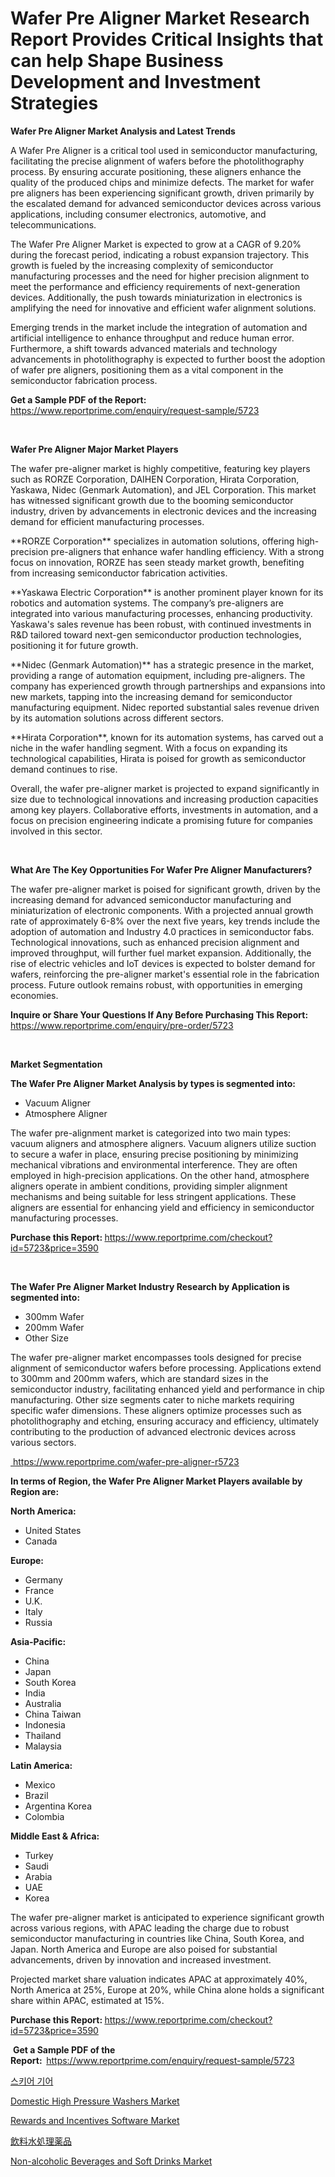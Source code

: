 <p><h1>Wafer Pre Aligner Market Research Report Provides Critical Insights that can help Shape Business Development and Investment Strategies</h1></p><p><strong>Wafer Pre Aligner Market Analysis and Latest Trends</strong></p>
<p><p>A Wafer Pre Aligner is a critical tool used in semiconductor manufacturing, facilitating the precise alignment of wafers before the photolithography process. By ensuring accurate positioning, these aligners enhance the quality of the produced chips and minimize defects. The market for wafer pre aligners has been experiencing significant growth, driven primarily by the escalated demand for advanced semiconductor devices across various applications, including consumer electronics, automotive, and telecommunications.</p><p>The Wafer Pre Aligner Market is expected to grow at a CAGR of 9.20% during the forecast period, indicating a robust expansion trajectory. This growth is fueled by the increasing complexity of semiconductor manufacturing processes and the need for higher precision alignment to meet the performance and efficiency requirements of next-generation devices. Additionally, the push towards miniaturization in electronics is amplifying the need for innovative and efficient wafer alignment solutions. </p><p>Emerging trends in the market include the integration of automation and artificial intelligence to enhance throughput and reduce human error. Furthermore, a shift towards advanced materials and technology advancements in photolithography is expected to further boost the adoption of wafer pre aligners, positioning them as a vital component in the semiconductor fabrication process.</p></p>
<p><strong>Get a Sample PDF of the Report:&nbsp;</strong> <a href="https://www.reportprime.com/enquiry/request-sample/5723">https://www.reportprime.com/enquiry/request-sample/5723</a></p>
<p>&nbsp;</p>
<p><strong>Wafer Pre Aligner Major Market Players</strong></p>
<p><p>The wafer pre-aligner market is highly competitive, featuring key players such as RORZE Corporation, DAIHEN Corporation, Hirata Corporation, Yaskawa, Nidec (Genmark Automation), and JEL Corporation. This market has witnessed significant growth due to the booming semiconductor industry, driven by advancements in electronic devices and the increasing demand for efficient manufacturing processes.</p><p>**RORZE Corporation** specializes in automation solutions, offering high-precision pre-aligners that enhance wafer handling efficiency. With a strong focus on innovation, RORZE has seen steady market growth, benefiting from increasing semiconductor fabrication activities.</p><p>**Yaskawa Electric Corporation** is another prominent player known for its robotics and automation systems. The company’s pre-aligners are integrated into various manufacturing processes, enhancing productivity. Yaskawa's sales revenue has been robust, with continued investments in R&D tailored toward next-gen semiconductor production technologies, positioning it for future growth.</p><p>**Nidec (Genmark Automation)** has a strategic presence in the market, providing a range of automation equipment, including pre-aligners. The company has experienced growth through partnerships and expansions into new markets, tapping into the increasing demand for semiconductor manufacturing equipment. Nidec reported substantial sales revenue driven by its automation solutions across different sectors.</p><p>**Hirata Corporation**, known for its automation systems, has carved out a niche in the wafer handling segment. With a focus on expanding its technological capabilities, Hirata is poised for growth as semiconductor demand continues to rise.</p><p>Overall, the wafer pre-aligner market is projected to expand significantly in size due to technological innovations and increasing production capacities among key players. Collaborative efforts, investments in automation, and a focus on precision engineering indicate a promising future for companies involved in this sector.</p></p>
<p>&nbsp;</p>
<p><strong>What Are The Key Opportunities For Wafer Pre Aligner Manufacturers?</strong></p>
<p><p>The wafer pre-aligner market is poised for significant growth, driven by the increasing demand for advanced semiconductor manufacturing and miniaturization of electronic components. With a projected annual growth rate of approximately 6-8% over the next five years, key trends include the adoption of automation and Industry 4.0 practices in semiconductor fabs. Technological innovations, such as enhanced precision alignment and improved throughput, will further fuel market expansion. Additionally, the rise of electric vehicles and IoT devices is expected to bolster demand for wafers, reinforcing the pre-aligner market's essential role in the fabrication process. Future outlook remains robust, with opportunities in emerging economies.</p></p>
<p><strong>Inquire or Share Your Questions If Any Before Purchasing This Report:</strong> <a href="https://www.reportprime.com/enquiry/pre-order/5723">https://www.reportprime.com/enquiry/pre-order/5723</a></p>
<p>&nbsp;</p>
<p><strong>Market Segmentation</strong></p>
<p><strong>The Wafer Pre Aligner Market Analysis by types is segmented into:</strong></p>
<p><ul><li>Vacuum Aligner</li><li>Atmosphere Aligner</li></ul></p>
<p><p>The wafer pre-alignment market is categorized into two main types: vacuum aligners and atmosphere aligners. Vacuum aligners utilize suction to secure a wafer in place, ensuring precise positioning by minimizing mechanical vibrations and environmental interference. They are often employed in high-precision applications. On the other hand, atmosphere aligners operate in ambient conditions, providing simpler alignment mechanisms and being suitable for less stringent applications. These aligners are essential for enhancing yield and efficiency in semiconductor manufacturing processes.</p></p>
<p><strong>Purchase this Report:&nbsp;</strong><a href="https://www.reportprime.com/checkout?id=5723&price=3590">https://www.reportprime.com/checkout?id=5723&price=3590</a></p>
<p>&nbsp;</p>
<p><strong>The Wafer Pre Aligner Market Industry Research by Application is segmented into:</strong></p>
<p><ul><li>300mm Wafer</li><li>200mm Wafer</li><li>Other Size</li></ul></p>
<p><p>The wafer pre-aligner market encompasses tools designed for precise alignment of semiconductor wafers before processing. Applications extend to 300mm and 200mm wafers, which are standard sizes in the semiconductor industry, facilitating enhanced yield and performance in chip manufacturing. Other size segments cater to niche markets requiring specific wafer dimensions. These aligners optimize processes such as photolithography and etching, ensuring accuracy and efficiency, ultimately contributing to the production of advanced electronic devices across various sectors.</p></p>
<p><a href="https://www.reportprime.com/wafer-pre-aligner-r5723">&nbsp;https://www.reportprime.com/wafer-pre-aligner-r5723</a></p>
<p><strong>In terms of Region, the Wafer Pre Aligner Market Players available by Region are:</strong></p>
<p>
    <p> <strong> North America: </strong>
        <ul>
            <li>United States</li>
            <li>Canada</li>
        </ul>
        </p> 
    <p> <strong> Europe: </strong>
        <ul>
            <li>Germany</li>
            <li>France</li>
            <li>U.K.</li>
            <li>Italy</li>
            <li>Russia</li>
        </ul>
        </p> 
    <p> <strong> Asia-Pacific: </strong>
        <ul>
            <li>China</li>
            <li>Japan</li>
            <li>South Korea</li>
            <li>India</li>
            <li>Australia</li>
            <li>China Taiwan</li>
            <li>Indonesia</li>
            <li>Thailand</li>
            <li>Malaysia</li>
        </ul>
        </p> 
    <p> <strong> Latin America: </strong>
        <ul>
            <li>Mexico</li>
            <li>Brazil</li>
            <li>Argentina Korea</li>
            <li>Colombia</li>
        </ul>
        </p> 
    <p> <strong> Middle East & Africa: </strong>
        <ul>
            <li>Turkey</li>
            <li>Saudi</li>
            <li>Arabia</li>
            <li>UAE</li>
            <li>Korea</li>
        </ul>
    </p>
    </p>
<p><p>The wafer pre-aligner market is anticipated to experience significant growth across various regions, with APAC leading the charge due to robust semiconductor manufacturing in countries like China, South Korea, and Japan. North America and Europe are also poised for substantial advancements, driven by innovation and increased investment. </p><p>Projected market share valuation indicates APAC at approximately 40%, North America at 25%, Europe at 20%, while China alone holds a significant share within APAC, estimated at 15%.</p></p>
<p><strong>Purchase this Report: </strong><a href="https://www.reportprime.com/checkout?id=5723&price=3590">https://www.reportprime.com/checkout?id=5723&price=3590</a></p>
<p>&nbsp;<strong>Get a Sample PDF of the Report:&nbsp;&nbsp;</strong><a href="https://www.reportprime.com/enquiry/request-sample/5723">https://www.reportprime.com/enquiry/request-sample/5723</a></p>
<p><strong></strong></p>
<p><p><a href="https://medium.com/@williambatz03/%EA%B8%80%EB%A1%9C%EB%B2%8C-%EC%8A%A4%ED%82%A4%EC%96%B4-%EC%9E%A5%EB%B9%84-%EC%8B%9C%EC%9E%A5-%EB%B6%84%EC%84%9D-%ED%8A%B8%EB%A0%8C%EB%93%9C-%EC%98%88%EC%B8%A1-%EB%B0%8F-%EC%84%B1%EC%9E%A5-%EA%B8%B0%ED%9A%8C-2024-2031-177%ED%8E%98%EC%9D%B4%EC%A7%80-%EB%B3%B4%EA%B3%A0%EC%84%9C-dcf062825254">스키어 기어</a></p><p><a href="https://medium.com/@amanda.slater3544357/domestic-high-pressure-washers-market-outlook-complete-industry-analysis-2024-to-2031-9823dd5c0344">Domestic High Pressure Washers Market</a></p><p><a href="https://www.linkedin.com/pulse/role-rewards-incentives-software-market-applications-large-14sqf?trackingId=M9LH6ExiTpuo68q%2BO7o8Qw%3D%3D">Rewards and Incentives Software Market</a></p><p><a href="https://medium.com/@alonzomoenrt8956/%E9%A3%B2%E6%96%99%E6%B0%B4%E5%87%A6%E7%90%86%E8%96%AC%E5%93%81%E3%81%AE%E5%B8%82%E5%A0%B4%E5%8B%95%E5%90%91%E3%81%A8%E6%88%A6%E7%95%A5%E7%9A%84%E5%B8%82%E5%A0%B4%E3%82%A4%E3%83%B3%E3%82%B5%E3%82%A4%E3%83%88-2024%E5%B9%B4-2031%E5%B9%B4-abab6a9da7e6">飲料水処理薬品</a></p><p><a href="https://issuu.com/reportprime-2/docs/non-alcoholic-beverages-and-soft-dr_040a7c06f427e4">Non-alcoholic Beverages and Soft Drinks Market</a></p></p>